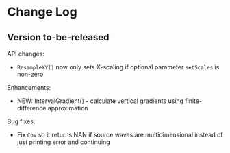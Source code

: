 Change Log
==========

Version to-be-released
----------------------

API changes:
- `ResampleXY()` now only sets X-scaling if optional parameter `setScales`
  is non-zero

Enhancements:
- NEW: IntervalGradient() - calculate vertical gradients using finite-
  difference approximation

Bug fixes:
- Fix `Cov` so it returns NAN if source waves are multidimensional instead of
  just printing error and continuing



